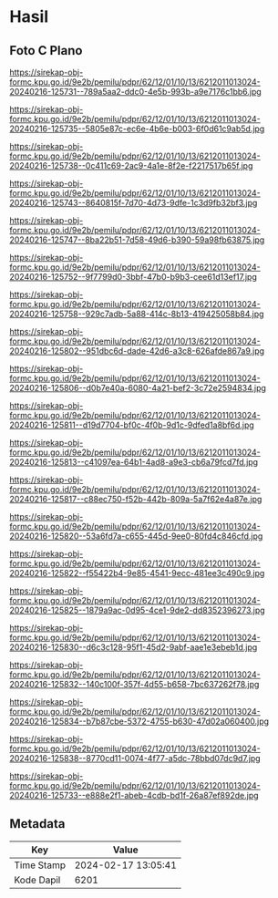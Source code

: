 # Hasil

## Foto C Plano

https://sirekap-obj-formc.kpu.go.id/9e2b/pemilu/pdpr/62/12/01/10/13/6212011013024-20240216-125731--789a5aa2-ddc0-4e5b-993b-a9e7176c1bb6.jpg

https://sirekap-obj-formc.kpu.go.id/9e2b/pemilu/pdpr/62/12/01/10/13/6212011013024-20240216-125735--5805e87c-ec6e-4b6e-b003-6f0d61c9ab5d.jpg

https://sirekap-obj-formc.kpu.go.id/9e2b/pemilu/pdpr/62/12/01/10/13/6212011013024-20240216-125738--0c411c69-2ac9-4a1e-8f2e-f2217517b65f.jpg

https://sirekap-obj-formc.kpu.go.id/9e2b/pemilu/pdpr/62/12/01/10/13/6212011013024-20240216-125743--8640815f-7d70-4d73-9dfe-1c3d9fb32bf3.jpg

https://sirekap-obj-formc.kpu.go.id/9e2b/pemilu/pdpr/62/12/01/10/13/6212011013024-20240216-125747--8ba22b51-7d58-49d6-b390-59a98fb63875.jpg

https://sirekap-obj-formc.kpu.go.id/9e2b/pemilu/pdpr/62/12/01/10/13/6212011013024-20240216-125752--9f7799d0-3bbf-47b0-b9b3-cee61d13ef17.jpg

https://sirekap-obj-formc.kpu.go.id/9e2b/pemilu/pdpr/62/12/01/10/13/6212011013024-20240216-125758--929c7adb-5a88-414c-8b13-419425058b84.jpg

https://sirekap-obj-formc.kpu.go.id/9e2b/pemilu/pdpr/62/12/01/10/13/6212011013024-20240216-125802--951dbc6d-dade-42d6-a3c8-626afde867a9.jpg

https://sirekap-obj-formc.kpu.go.id/9e2b/pemilu/pdpr/62/12/01/10/13/6212011013024-20240216-125806--d0b7e40a-6080-4a21-bef2-3c72e2594834.jpg

https://sirekap-obj-formc.kpu.go.id/9e2b/pemilu/pdpr/62/12/01/10/13/6212011013024-20240216-125811--d19d7704-bf0c-4f0b-9d1c-9dfed1a8bf6d.jpg

https://sirekap-obj-formc.kpu.go.id/9e2b/pemilu/pdpr/62/12/01/10/13/6212011013024-20240216-125813--c41097ea-64b1-4ad8-a9e3-cb6a79fcd7fd.jpg

https://sirekap-obj-formc.kpu.go.id/9e2b/pemilu/pdpr/62/12/01/10/13/6212011013024-20240216-125817--c88ec750-f52b-442b-809a-5a7f62e4a87e.jpg

https://sirekap-obj-formc.kpu.go.id/9e2b/pemilu/pdpr/62/12/01/10/13/6212011013024-20240216-125820--53a6fd7a-c655-445d-9ee0-80fd4c846cfd.jpg

https://sirekap-obj-formc.kpu.go.id/9e2b/pemilu/pdpr/62/12/01/10/13/6212011013024-20240216-125822--f55422b4-9e85-4541-9ecc-481ee3c490c9.jpg

https://sirekap-obj-formc.kpu.go.id/9e2b/pemilu/pdpr/62/12/01/10/13/6212011013024-20240216-125825--1879a9ac-0d95-4ce1-9de2-dd8352396273.jpg

https://sirekap-obj-formc.kpu.go.id/9e2b/pemilu/pdpr/62/12/01/10/13/6212011013024-20240216-125830--d6c3c128-95f1-45d2-9abf-aae1e3ebeb1d.jpg

https://sirekap-obj-formc.kpu.go.id/9e2b/pemilu/pdpr/62/12/01/10/13/6212011013024-20240216-125832--140c100f-357f-4d55-b658-7bc637262f78.jpg

https://sirekap-obj-formc.kpu.go.id/9e2b/pemilu/pdpr/62/12/01/10/13/6212011013024-20240216-125834--b7b87cbe-5372-4755-b630-47d02a060400.jpg

https://sirekap-obj-formc.kpu.go.id/9e2b/pemilu/pdpr/62/12/01/10/13/6212011013024-20240216-125838--8770cd11-0074-4f77-a5dc-78bbd07dc9d7.jpg

https://sirekap-obj-formc.kpu.go.id/9e2b/pemilu/pdpr/62/12/01/10/13/6212011013024-20240216-125733--e888e2f1-abeb-4cdb-bd1f-26a87ef892de.jpg


## Metadata

| Key        | Value               |
| ---------- | ------------------- |
| Time Stamp | 2024-02-17 13:05:41 |
| Kode Dapil | 6201                |




